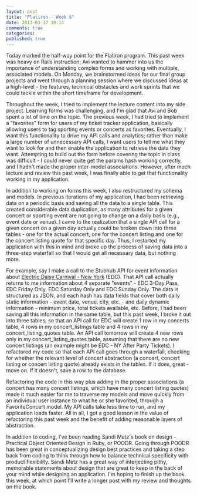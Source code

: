 ```yaml
---
layout: post
title: "Flatiron - Week 6"
date: 2013-03-17 10:14
comments: true
categories: 
published: true
---
```


Today marked the half-way point for the Flatiron program. This past week was heavy on Rails instruction; Avi wanted to hammer into us the importance of understanding complex forms and working with multiple, associated models. On Monday, we brainstormed ideas for our final group projects and went through a planning session where we discussed ideas at a high-level - the features, technical obstacles and work sprints that we could tackle within the short timeframe for development.

<!--more-->

Throughout the week, I tried to implement the lecture content into my side project. Learning forms was challenging, and I'm glad that Avi and Bob spent a lot of time on the topic. The previous week, I had tried to implement a "favorites" form for users of my ticket tracker application, basically allowing users to tag sporting events or concerts as favorites. Eventually, I want this functionality to drive my API calls and analytics; rather than make a large number of unnecessary API calls, I want users to tell me what they want to look for and then enable the application to retrieve the data they want. Attempting to build out the form before covering the topic in class was difficult - I could never quite get the params hash working correctly, and I hadn't made the proper inter-model associations. However, after much lecture and review this past week, I was finally able to get that functionality working in my application.

In addition to working on forms this week, I also restructured my schema and models. In previous iterations of my application, I had been retrieving data on a periodic basis and saving all the data to a single table. This created considerable data duplication, as many attributes for a given concert or sporting event are not going to change on a daily basis (e.g., event date or venue). I came to the realization that a single API call for a given concert on a given day actually could be broken down into three tables - one for the actual concert, one for the concert listing and one for the concert listing quote for that specific day. Thus, I restarted my application with this in mind and broke up the process of saving data into a three-step waterfall so that I would get all necessary data, but nothing more.

For example, say I make a call to the Stubhub API for event information about <a href="http://electricdaisycarnival.com/NewYork/" target="_blank">Electric Daisy Carnival - New York</a> (EDC). That API call actually returns to me information about 4 separate "events" - EDC 3-Day Pass, EDC Friday Only, EDC Saturday Only and EDC Sunday Only. The data is structured as JSON, and each hash has data fields that cover both daily static information - event date, venue, city, etc. - and daily dynamic information - minimum price, total tickets available, etc. Before, I had been saving all this information in the same table, but this past week, I broke it out into three tables, so that an API call for EDC will create 1 row in my concerts table, 4 rows in my concert_listings table and 4 rows in my concert_listing_quotes table. An API call tomorrow will create 4 new rows only in my concert_listing_quotes table, assuming that there are no new concert listings (an example might be EDC - NY After Party Tickets). I refactored my code so that each API call goes through a waterfall, checking for whether the relevant level of concert abstraction (a concert, concert listing or concert listing quote) already exists in the tables. If it does, great - move on. If it doesn't, save a row to the database.

Refactoring the code in this way plus adding in the proper associations (a concert has many concert listings, which have many concert listing quotes) made it much easier for me to traverse my models and move quickly from an individual user instance to what he or she favorited, through a FavoriteConcert model. My API calls take less time to run, and my application loads faster. All in all, I got a good lesson in the value of refactoring this past week and the benefit of adding reasonable layers of abstraction. 

In addition to coding, I've been reading Sandi Metz's book on design - Practical Object Oriented Design in Ruby, or POODR. Going through POODR has been great in conceptualizing design best practices and taking a step back from coding to think through how to balance technical specificity with product flexibility. Sandi Metz has a great way of interjecting pithy, memorable statements about design that are great to keep in the back of your mind while designing an application. I'm hoping to finish up the book this week, at which point I'll write a longer post with my review and thoughts on the book.



